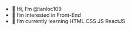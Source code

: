 - 👋 Hi, I’m @tanloc109
- 👀 I’m interested in Front-End
- 🌱 I’m currently learning HTML CSS JS ReactJS

<!---
tanloc109/tanloc109 is a ✨ special ✨ repository because its `README.md` (this file) appears on your GitHub profile.
You can click the Preview link to take a look at your changes.
--->
